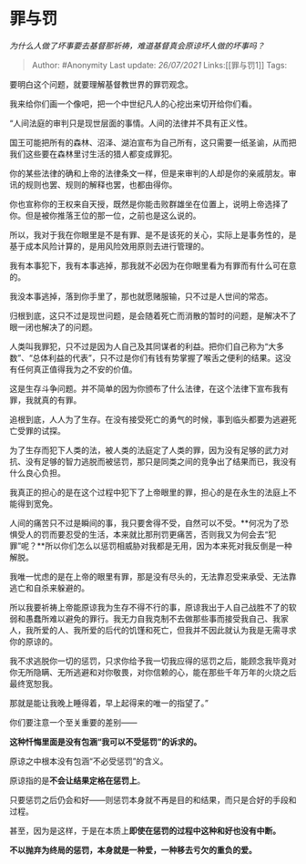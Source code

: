 # 罪与罚
*为什么人做了坏事要去基督那祈祷，难道基督真会原谅坏人做的坏事吗？*

> Author: #Anonymity 
> Last update: *26/07/2021* 
> Links:[[罪与罚1]]
> Tags:  
  

要明白这个问题，就要理解基督教世界的罪罚观念。

我来给你们画一个像吧，把一个中世纪凡人的心挖出来切开给你们看。

“人间法庭的审判只是现世层面的事情。人间的法律并不具有正义性。

国王可能把所有的森林、沼泽、湖泊宣布为自己所有，这只需要一纸圣谕，从而把我们这些要在森林里讨生活的猎人都变成罪犯。

你的某些法律的确和上帝的法律条文一样，但是来审判的人却是你的亲戚朋友。审讯的规则也罢、规则的解释也罢，也都由得你。

你也宣称你的王权来自天授，既然是你能击败群雄坐在位置上，说明上帝选择了你。但是被你推落王位的那一位，之前也是这么说的。

所以，我对于我在你眼里是不是有罪、是不是该死的关心，实际上是事务性的，是基于成本风险计算的，是用风险效用原则去进行管理的。

我有本事犯下，我有本事逃掉，那我就不必因为在你眼里看为有罪而有什么可在意的。

我没本事逃掉，落到你手里了，那也就愿赌服输，只不过是人世间的常态。

归根到底，这只不过是现世问题，是会随着死亡而消散的暂时的问题，是解决不了眼一闭也解决了的问题。

人类叫我罪犯，只不过是因为人自己及其同谋者的利益。把你们自己称为“大多数”、“总体利益的代表”，只不过是你们有钱有势掌握了喉舌之便利的结果。这没有任何真正值得我为之不安的价值。

这是生存斗争问题。并不简单的因为你颁布了什么法律，在这个法律下宣布我有罪，我就真的有罪。

追根到底，人人为了生存。在没有接受死亡的勇气的时候，事到临头都要为逃避死亡受罪的试探。

为了生存而犯下人类的法，被人类的法庭定了人类的罪，因为没有足够的武力对抗、没有足够的智力逃脱而被惩罚，那只是同类之间的竞争出了结果而已，我没有什么良心负担。

我真正的担心的是在这个过程中犯下了上帝眼里的罪，担心的是在永生的法庭上不能得到宽免。

人间的痛苦只不过是瞬间的事，我只要舍得不受，自然可以不受。**何况为了恐惧受人的罚而要忍受的生活，本来就比那刑罚更痛苦，否则我又为何会去“犯罪”呢？**所以你们怎么以惩罚相威胁对我都是无用，因为本来死对我反倒是一种解脱。

我唯一忧虑的是在上帝的眼里有罪，那是没有尽头的，无法靠忍受来承受、无法靠逃亡和自杀来躲避的。

所以我要祈祷上帝能原谅我为生存不得不行的事，原谅我出于人自己战胜不了的软弱和愚蠢所难以避免的罪行。我无力自我克制不去做那些事而接受我自己、我家人，我所爱的人、我所爱的后代的饥馑和死亡，但我并不因此就认为我是无需寻求你的原谅的。

我不求逃脱你一切的惩罚，只求你给予我一切我应得的惩罚之后，能顾念我毕竟对你无所隐瞒、无所逃避和对你敬畏，对你信赖的心，能在那些千年万年的火烧之后最终宽恕我。

那就是能让我晚上睡得着，早上起得来的唯一的指望了。”

你们要注意一个至关重要的差别——

**这种忏悔里面是没有包涵“我可以不受惩罚”的诉求的。**

原谅之中根本没有包涵“不必受惩罚”的含义。

原谅指的是**不会让结果定格在惩罚上**。

只要惩罚之后仍会和好——则惩罚本身就不再是目的和结果，而只是合好的手段和过程。

甚至，因为是这样，于是在本质上**即使在惩罚的过程中这种和好也没有中断。**

**不以抛弃为终局的惩罚，本身就是一种爱，一种移去亏欠的重负的爱。**